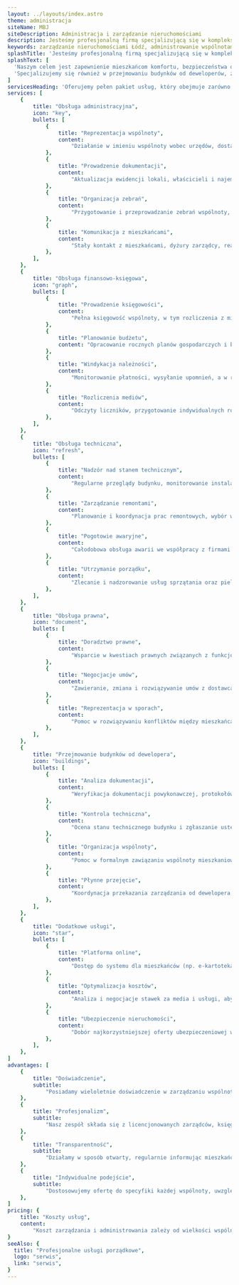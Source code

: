 ```yaml
---
layout: ../layouts/index.astro
theme: administracja
siteName: MBJ
siteDescription: Administracja i zarządzanie nieruchomościami
description: Jesteśmy profesjonalną firmą specjalizującą się w kompleksowym zarządzaniu wspólnotami mieszkaniowymi na terenie Łodzi
keywords: zarządzanie nieruchomościami Łódź, administrowanie wspólnotami mieszkaniowymi, zarządca nieruchomości Łódź, obsługa techniczna budynków, usługi administracyjne nieruchomości
splashTitle: 'Jesteśmy profesjonalną firmą specjalizującą się w kompleksowym zarządzaniu wspólnotami mieszkaniowymi na terenie Łodzi'
splashText: [
  'Naszym celem jest zapewnienie mieszkańcom komfortu, bezpieczeństwa oraz optymalnego funkcjonowania nieruchomości, przy jednoczesnym dbaniu o interesy właścicieli i racjonalne gospodarowanie budżetem wspólnoty.',
  'Specjalizujemy się również w przejmowaniu budynków od deweloperów, zapewniając płynne przejście od etapu budowy do pełnego funkcjonowania wspólnoty.'
]
servicesHeading: 'Oferujemy pełen pakiet usług, który obejmuje zarówno bieżące administrowanie, jak i strategiczne zarządzanie nieruchomością'
services: [
	{
		title: "Obsługa administracyjna",
		icon: "key",
		bullets: [
			{
				title: "Reprezentacja wspólnoty",
				content:
					"Działanie w imieniu wspólnoty wobec urzędów, dostawców mediów, firm zewnętrznych oraz innych instytucji",
			},
			{
				title: "Prowadzenie dokumentacji",
				content:
					"Aktualizacja ewidencji lokali, właścicieli i najemców, archiwizacja dokumentów wspólnoty",
			},
			{
				title: "Organizacja zebrań",
				content:
					"Przygotowanie i przeprowadzanie zebrań wspólnoty, w tym sporządzanie protokołów i uchwał",
			},
			{
				title: "Komunikacja z mieszkańcami",
				content:
					"Stały kontakt z mieszkańcami, dyżury zarządcy, reagowanie na zgłaszane problemy i zapytania",
			},
		],
	},
	{
		title: "Obsługa finansowo-księgowa",
		icon: "graph",
		bullets: [
			{
				title: "Prowadzenie księgowości",
				content:
					"Pełna księgowość wspólnoty, w tym rozliczenia z mieszkańcami i dostawcami",
			},
			{
				title: "Planowanie budżetu",
				content: "Opracowanie rocznych planów gospodarczych i budżetowych",
			},
			{
				title: "Windykacja należności",
				content:
					"Monitorowanie płatności, wysyłanie upomnień, a w razie potrzeby kierowanie spraw do sądu",
			},
			{
				title: "Rozliczenia mediów",
				content:
					"Odczyty liczników, przygotowanie indywidualnych rozliczeń za wodę, ogrzewanie itp.",
			},
		],
	},
	{
		title: "Obsługa techniczna",
		icon: "refresh",
		bullets: [
			{
				title: "Nadzór nad stanem technicznym",
				content:
					"Regularne przeglądy budynku, monitorowanie instalacji (elektrycznych, gazowych, wodno-kanalizacyjnych)",
			},
			{
				title: "Zarządzanie remontami",
				content:
					"Planowanie i koordynacja prac remontowych, wybór wykonawców, nadzór nad realizacją",
			},
			{
				title: "Pogotowie awaryjne",
				content:
					"Całodobowa obsługa awarii we współpracy z firmami serwisowymi",
			},
			{
				title: "Utrzymanie porządku",
				content:
					"Zlecanie i nadzorowanie usług sprzątania oraz pielęgnacji terenów zielonych",
			},
		],
	},
	{
		title: "Obsługa prawna",
		icon: "document",
		bullets: [
			{
				title: "Doradztwo prawne",
				content:
					"Wsparcie w kwestiach prawnych związanych z funkcjonowaniem wspólnoty",
			},
			{
				title: "Negocjacje umów",
				content:
					"Zawieranie, zmiana i rozwiązywanie umów z dostawcami mediów i usługodawcami",
			},
			{
				title: "Reprezentacja w sporach",
				content:
					"Pomoc w rozwiązywaniu konfliktów między mieszkańcami lub z podmiotami zewnętrznymi",
			},
		],
	},
	{
		title: "Przejmowanie budynków od dewelopera",
		icon: "buildings",
		bullets: [
			{
				title: "Analiza dokumentacji",
				content:
					"Weryfikacja dokumentacji powykonawczej, protokołów odbioru i umów z deweloperem",
			},
			{
				title: "Kontrola techniczna",
				content:
					"Ocena stanu technicznego budynku i zgłaszanie usterek do usunięcia w ramach gwarancji deweloperskiej",
			},
			{
				title: "Organizacja wspólnoty",
				content:
					"Pomoc w formalnym zawiązaniu wspólnoty mieszkaniowej, przygotowanie pierwszych zebrań i uchwał",
			},
			{
				title: "Płynne przejęcie",
				content:
					"Koordynacja przekazania zarządzania od dewelopera, w tym przejęcie rozliczeń, mediów i infrastruktury",
			},
		],
	},
	{
		title: "Dodatkowe usługi",
		icon: "star",
		bullets: [
			{
				title: "Platforma online",
				content:
					"Dostęp do systemu dla mieszkańców (np. e-kartoteka) z wglądem w rozliczenia, dokumenty i zgłaszanie usterek",
			},
			{
				title: "Optymalizacja kosztów",
				content:
					"Analiza i negocjacje stawek za media i usługi, aby obniżyć wydatki wspólnoty",
			},
			{
				title: "Ubezpieczenie nieruchomości",
				content:
					"Dobór najkorzystniejszej oferty ubezpieczeniowej we współpracy z brokerami",
			},
		],
	},
]
advantages: [
	{
		title: "Doświadczenie",
		subtitle:
			"Posiadamy wieloletnie doświadczenie w zarządzaniu wspólnotami mieszkaniowymi w Łodzi, w tym w przejmowaniu budynków od deweloperów",
	},
	{
		title: "Profesjonalizm",
		subtitle:
			"Nasz zespół składa się z licencjonowanych zarządców, księgowych i techników z odpowiednimi kwalifikacjami",
	},
	{
		title: "Transparentność",
		subtitle:
			"Działamy w sposób otwarty, regularnie informując mieszkańców o podejmowanych działaniach",
	},
	{
		title: "Indywidualne podejście",
		subtitle:
			"Dostosowujemy ofertę do specyfiki każdej wspólnoty, uwzględniając jej potrzeby i oczekiwania",
	},
]
pricing: {
	title: "Koszty usług",
	content:
		"Koszt zarządzania i administrowania zależy od wielkości wspólnoty (liczby lokali, powierzchni nieruchomości) oraz zakresu wybranych usług. Wycena ostateczna, w tym koszty przejęcia budynku od dewelopera, zostanie przedstawiona po zapoznaniu się z dokumentacją wspólnoty i jej specyfiką.",
}
seeAlso: {
  title: "Profesjonalne usługi porządkowe",
  logo: "serwis",
  link: "serwis",
}
---
```

